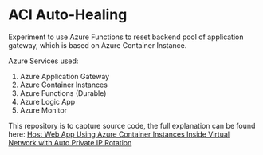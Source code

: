# ACI Auto-Healing
 Experiment to use Azure Functions to reset backend pool of application gateway, which is based on Azure Container Instance.

 Azure Services used:
 1. Azure Application Gateway
 1. Azure Container Instances
 1. Azure Functions (Durable)
 1. Azure Logic App
 1. Azure Monitor

This repository is to capture source code, the full explanation can be found here: [Host Web App Using Azure Container Instances Inside Virtual Network with Auto Private IP Rotation](https://medium.com/marcus-tee-anytime/host-web-app-using-azure-container-instances-inside-virtual-network-with-auto-private-ip-rotation-59bf9d7e0e0b)